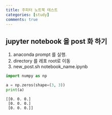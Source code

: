 ```yaml
---
title: 주피터 노트북 테스트
categories: [study]
comments: true
---
```


## jupyter notebook 을 post 화 하기

1. anaconda prompt 를 실행.
2. directory 를 레포 root로 이동
3. new_post.sh notebook_name.ipynb


```python
import numpy as np

a = np.zeros(shape=(3, 3))
print(a)
```

    [[0. 0. 0.]
     [0. 0. 0.]
     [0. 0. 0.]]
    


```python

```
